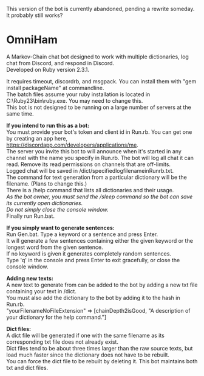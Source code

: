 This version of the bot is currently abandoned, pending a rewrite someday.  
It probably still works?

# OmniHam
A Markov-Chain chat bot designed to work with multiple dictionaries, log chat from Discord, and respond in Discord.  
Developed on Ruby version 2.3.1.  

It requires timeout, discordrb, and msgpack. You can install them with "gem install packageName" at commandline.  
The batch files assume your ruby installation is located in C:\Ruby23\bin\ruby.exe. You may need to change this.  
This bot is not designed to be running on a large number of servers at the same time.  
  
__If you intend to run this as a bot:__  
You must provide your bot's token and client id in Run.rb. You can get one by creating an app here, https://discordapp.com/developers/applications/me.  
The server you invite this bot to will announce when it's started in any channel with the name you specify in Run.rb. 
The bot will log all chat it can read. Remove its read permissions on channels that are off-limits.  
Logged chat will be saved in /dict/specifiedlogfilenameinRunrb.txt.  
The command for text generation from a particular dictionary will be the filename. (Plans to change this.)  
There is a /help command that lists all dictionaries and their usage.  
*As the bot owner, you must send the /sleep command so the bot can save its currently open dictionaries.*  
*Do not simply close the console window.*  
Finally run Run.bat.  
  
__If you simply want to generate sentences:__  
Run Gen.bat. 
Type a keyword or a sentence and press Enter.  
It will generate a few sentences containing either the given keyword or the longest word from the given sentence.  
If no keyword is given it generates completely random sentences.  
Type 'q' in the console and press Enter to exit gracefully, or close the console window.  
  
__Adding new texts:__  
A new text to generate from can be added to the bot by adding a new txt file containing your text in /dict.  
You must also add the dictionary to the bot by adding it to the hash in Run.rb.  
"yourFilenameNoFileExtension" => [chainDepth2isGood, "A description of your dictionary for the help command."]  
  
__Dict files:__  
A dict file will be generated if one with the same filename as its corresponding txt file does not already exist.  
Dict files tend to be about three times larger than the raw source texts, but load much faster since the dictionary does not have to be rebuilt.  
You can force the dict file to be rebuilt by deleting it. This bot maintains both txt and dict files.  

